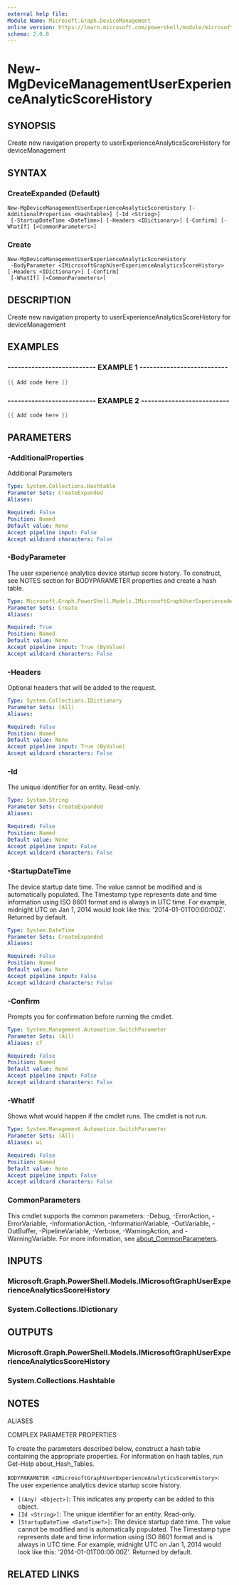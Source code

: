 ```yaml
---
external help file:
Module Name: Microsoft.Graph.DeviceManagement
online version: https://learn.microsoft.com/powershell/module/microsoft.graph.devicemanagement/new-mgdevicemanagementuserexperienceanalyticscorehistory
schema: 2.0.0
---
```


# New-MgDeviceManagementUserExperienceAnalyticScoreHistory

## SYNOPSIS
Create new navigation property to userExperienceAnalyticsScoreHistory for deviceManagement

## SYNTAX

### CreateExpanded (Default)
```
New-MgDeviceManagementUserExperienceAnalyticScoreHistory [-AdditionalProperties <Hashtable>] [-Id <String>]
 [-StartupDateTime <DateTime>] [-Headers <IDictionary>] [-Confirm] [-WhatIf] [<CommonParameters>]
```

### Create
```
New-MgDeviceManagementUserExperienceAnalyticScoreHistory
 -BodyParameter <IMicrosoftGraphUserExperienceAnalyticsScoreHistory> [-Headers <IDictionary>] [-Confirm]
 [-WhatIf] [<CommonParameters>]
```

## DESCRIPTION
Create new navigation property to userExperienceAnalyticsScoreHistory for deviceManagement

## EXAMPLES

### -------------------------- EXAMPLE 1 --------------------------
```powershell
{{ Add code here }}
```



### -------------------------- EXAMPLE 2 --------------------------
```powershell
{{ Add code here }}
```



## PARAMETERS

### -AdditionalProperties
Additional Parameters

```yaml
Type: System.Collections.Hashtable
Parameter Sets: CreateExpanded
Aliases:

Required: False
Position: Named
Default value: None
Accept pipeline input: False
Accept wildcard characters: False
```

### -BodyParameter
The user experience analytics device startup score history.
To construct, see NOTES section for BODYPARAMETER properties and create a hash table.

```yaml
Type: Microsoft.Graph.PowerShell.Models.IMicrosoftGraphUserExperienceAnalyticsScoreHistory
Parameter Sets: Create
Aliases:

Required: True
Position: Named
Default value: None
Accept pipeline input: True (ByValue)
Accept wildcard characters: False
```

### -Headers
Optional headers that will be added to the request.

```yaml
Type: System.Collections.IDictionary
Parameter Sets: (All)
Aliases:

Required: False
Position: Named
Default value: None
Accept pipeline input: True (ByValue)
Accept wildcard characters: False
```

### -Id
The unique identifier for an entity.
Read-only.

```yaml
Type: System.String
Parameter Sets: CreateExpanded
Aliases:

Required: False
Position: Named
Default value: None
Accept pipeline input: False
Accept wildcard characters: False
```

### -StartupDateTime
The device startup date time.
The value cannot be modified and is automatically populated.
The Timestamp type represents date and time information using ISO 8601 format and is always in UTC time.
For example, midnight UTC on Jan 1, 2014 would look like this: '2014-01-01T00:00:00Z'.
Returned by default.

```yaml
Type: System.DateTime
Parameter Sets: CreateExpanded
Aliases:

Required: False
Position: Named
Default value: None
Accept pipeline input: False
Accept wildcard characters: False
```

### -Confirm
Prompts you for confirmation before running the cmdlet.

```yaml
Type: System.Management.Automation.SwitchParameter
Parameter Sets: (All)
Aliases: cf

Required: False
Position: Named
Default value: None
Accept pipeline input: False
Accept wildcard characters: False
```

### -WhatIf
Shows what would happen if the cmdlet runs.
The cmdlet is not run.

```yaml
Type: System.Management.Automation.SwitchParameter
Parameter Sets: (All)
Aliases: wi

Required: False
Position: Named
Default value: None
Accept pipeline input: False
Accept wildcard characters: False
```

### CommonParameters
This cmdlet supports the common parameters: -Debug, -ErrorAction, -ErrorVariable, -InformationAction, -InformationVariable, -OutVariable, -OutBuffer, -PipelineVariable, -Verbose, -WarningAction, and -WarningVariable. For more information, see [about_CommonParameters](http://go.microsoft.com/fwlink/?LinkID=113216).

## INPUTS

### Microsoft.Graph.PowerShell.Models.IMicrosoftGraphUserExperienceAnalyticsScoreHistory

### System.Collections.IDictionary

## OUTPUTS

### Microsoft.Graph.PowerShell.Models.IMicrosoftGraphUserExperienceAnalyticsScoreHistory

### System.Collections.Hashtable

## NOTES

ALIASES

COMPLEX PARAMETER PROPERTIES

To create the parameters described below, construct a hash table containing the appropriate properties. For information on hash tables, run Get-Help about_Hash_Tables.


`BODYPARAMETER <IMicrosoftGraphUserExperienceAnalyticsScoreHistory>`: The user experience analytics device startup score history.
  - `[(Any) <Object>]`: This indicates any property can be added to this object.
  - `[Id <String>]`: The unique identifier for an entity. Read-only.
  - `[StartupDateTime <DateTime?>]`: The device startup date time. The value cannot be modified and is automatically populated. The Timestamp type represents date and time information using ISO 8601 format and is always in UTC time. For example, midnight UTC on Jan 1, 2014 would look like this: '2014-01-01T00:00:00Z'. Returned by default.

## RELATED LINKS

